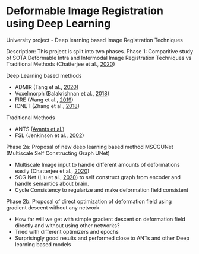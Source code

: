 # Deformable Image Registration using Deep Learning
University project - Deep learning based Image Registration Techniques

Description: This project is split into two phases.
Phase 1: Comparitive study of SOTA Deformable Intra and Intermodal Image Registration Techniques vs Traditional Methods (Chatterjee et al., [2020](https://www.researchgate.net/publication/349588959_A_Comparative_Study_of_Deep_Learning_Based_Deformable_Image_Registration_Techniques))

Deep Learning based methods
- ADMIR (Tang et al., [2020](https://ieeexplore.ieee.org/stamp/stamp.jsp?tp=&arnumber=9062524))
- Voxelmorph (Balakrishnan et al., [2018](https://ieeexplore.ieee.org/document/8633930))
- FIRE (Wang et al., [2019](https://arxiv.org/pdf/1907.05062.pdf))
- ICNET (Zhang et al., [2018](https://arxiv.org/pdf/1809.03443.pdf))
  
Traditional Methods
- ANTS ([Avants et al.](http://stnava.github.io/ANTs/))
- FSL (Jenkinson et al., [2002](https://pubmed.ncbi.nlm.nih.gov/12377157/))

Phase 2a: Proposal of new deep learning based method MSCGUNet (Multiscale Self Constructing Graph UNet)
- Multiscale Image input to handle different amounts of deformations easily (Chatterjee et al., [2020](https://arxiv.org/pdf/2006.10802.pdf))
- SCG Net (Liu et al., [2020](https://arxiv.org/pdf/2003.06932.pdf)) to self construct graph from encoder and handle semantics about brain.
- Cycle Consistency to regularize and make deformation field consistent

Phase 2b: Proposal of direct optimization of deformation field using gradient descent without any network
- How far will we get with simple gradient descent on deformation field directly and without using other networks?
- Tried with different optimizers and epochs
- Surprisingly good results and performed close to ANTs and other Deep learning based models